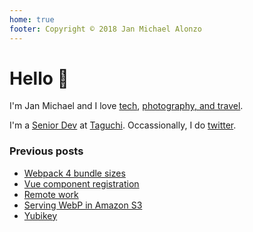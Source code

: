 ```yaml
---
home: true
footer: Copyright © 2018 Jan Michael Alonzo
---
```

# Hello :wave:

I'm Jan Michael and I love [tech](https://github.com/jmalonzo), [photography, and travel](https://instagram.com/jmalonzo).

I'm a [Senior Dev](https://linkedin.com/in/jmalonzo) at [Taguchi](http://www.taguchi.com.au). Occassionally, I do [twitter](https://twitter.com/jmalonzo).

### Previous posts

* [Webpack 4 bundle sizes](/webpack4-bundle-sizes.md)
* [Vue component registration](/vuejs-component-registrations.md)
* [Remote work](/remote-work.md)
* [Serving WebP in Amazon S3](/s3-serving-webp.md)
* [Yubikey](/yubikey.md)